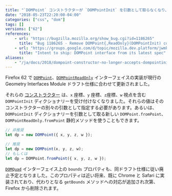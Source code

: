 ```yaml
---
title: "`DOMPoint` コンストラクターが `DOMPointInit` を引数として取らなくなり、`DOMQuad.bounds` は廃止予定となりました"
date: "2018-05-23T22:20:00-04:00"
categories: ["css", "dom"]
tags: []
versions: ["62"]
references:
    - url: "https://bugzilla.mozilla.org/show_bug.cgi?id=1186265"
      title: "Bug 1186265 - Remove DOMPoint{,ReadOnly}(DOMPointInit) constructor, implement DOMPoint{,ReadOnly}.fromPoint"
    - url: "https://groups.google.com/d/topic/mozilla.dev.platform/jwmkVmU4DNM/discussion"
      title: "Intent to ship: DOMPoint interface from its latest spec"
aliases:
    - "/ja/docs/2018/dompoint-constructor-no-longer-accepts-dompointinit-as-argument/"
---
```

Firefox 62 で [`DOMPoint`](https://developer.mozilla.org/docs/Web/API/DOMPoint)、[`DOMPointReadOnly`](https://developer.mozilla.org/docs/Web/API/DOMPointReadOnly) インターフェイスの実装が現行の Geometry Interfaces Module ドラフト仕様に合わせて更新されました。

それらの [コンストラクター](https://developer.mozilla.org/docs/Web/API/DOMPoint/DOMPoint) は、`x` 座標、`y` 座標、`z`座標、`w` 視点を含む `DOMPointInit` ディクショナリーを受け付けなくなりました。それらの値はそのコンストラクターの別々の引数として指定する必要があります。あるいは、`DOMPointInit` ディクショナリーを引数として取る新しい `DOMPoint.fromPoint`、`DOMPointReadOnly.fromPoint` 静的メソッドを使うこともできます。

```js
// 非推奨
let dp = new DOMPoint({ x, y, z, w });

// 推奨
let dp = new DOMPoint(x, y, z, w);
// もしくは
let dp = DOMPoint.fromPoint({ x, y, z, w });
```

[`DOMQuad`](https://developer.mozilla.org/docs/Web/API/DOMQuad) インターフェイス上の `bounds` プロパティも、同ドラフト仕様に従い廃止予定となりました。このプロパティは近い将来、既に Chrome と Safari に実装されており、代わりとなる `getBounds` メソッドへの対応が追加され次第、Firefox から削除されます。
